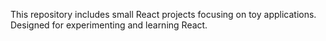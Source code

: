 This repository includes small React projects focusing on toy applications.
Designed for experimenting and learning React.
